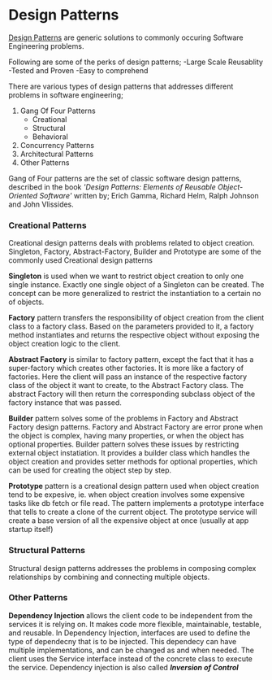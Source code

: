 
# Design Patterns
[Design Patterns](https://en.wikipedia.org/wiki/Software_design_pattern) are generic solutions to commonly occuring Software Engineering problems.

Following are some of the perks of design patterns;
  -Large Scale Reusablity	 
  -Tested and Proven
  -Easy to comprehend 

There are various types of design patterns that addresses different problems in software engineering;
 1. Gang Of Four Patterns
    - Creational
    - Structural
    - Behavioral
 2. Concurrency Patterns
 3. Architectural Patterns
 4. Other Patterns

Gang of Four patterns are the set of classic software design  patterns, described in the book *'Design Patterns: Elements of Reusable Object-Oriented Software'* written by; Erich Gamma, Richard Helm, Ralph Johnson and John Vlissides.


### Creational Patterns
Creational design patterns deals with problems related to object creation.
Singleton, Factory, Abstract-Factory, Builder and Prototype are some of the commonly used Creational design patterns 

**Singleton** is used when we want to restrict object creation to only one single instance. Exactly one single object of a Singleton can be created. The concept can be more generalized to restrict the instantiation to a certain no of objects.

**Factory** pattern transfers the responsibility of object creation from the client class to a factory class. Based on the parameters provided to it, a factory method instantiates and returns the respective object without exposing the object creation logic to the client.

**Abstract Factory** is similar to factory pattern, except the fact that it has a super-factory which creates other factories. It is more like a factory of factories. Here the client will pass an instance of the respective factory class of the object it want to create, to the Abstract Factory class. The abstract Factory will then return the corresponding subclass object of the factory instance that was passed.

**Builder** pattern solves some of the problems in Factory and Abstract Factory design patterns. Factory and Abstract Factory are error prone when the object is complex, having many properties, or when the object has optional properties. Builder pattern solves these issues by restricting external object instatiation. It provides a builder class which handles the object creation and provides setter methods for optional properties, which can be used for creating the object step by step.  

**Prototype** pattern is a creational design pattern used when object creation tend to be expesive, ie. when object creation involves some expensive tasks like db fetch or file read. The pattern implements a prototype interface that tells to create a clone of the current object. The prototype service will create a base version of all the expensive object at once (usually at app startup itself)

### Structural Patterns
Structural design patterns addresses the problems in composing complex relationships by combining and connecting multiple objects. 

### Other Patterns
**Dependency Injection** allows the client code to be independent from the services it is relying on. It makes code more flexible, maintainable, testable, and reusable.
In Dependency Injection, interfaces are used to define the type of dependecny that is to be injected. This dependecy can have multiple implementations, and can be changed as and when needed. The client uses the Service interface instead of the concrete class to execute the service. 
Dependency injection is also called **_Inversion of Control_**
